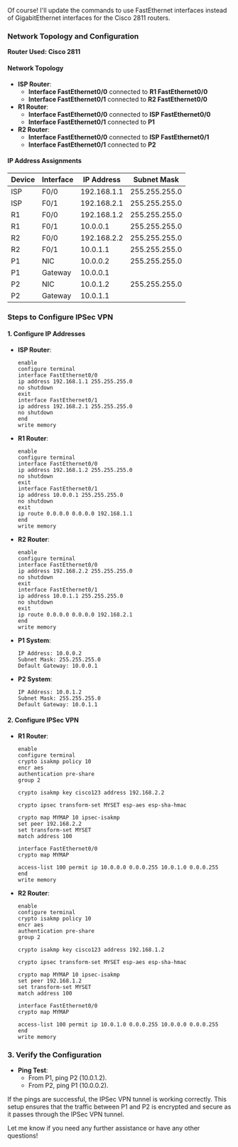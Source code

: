 Of course! I'll update the commands to use FastEthernet interfaces instead of GigabitEthernet interfaces for the Cisco 2811 routers.

### Network Topology and Configuration

**Router Used: Cisco 2811**

#### Network Topology
- **ISP Router**: 
  - **Interface FastEthernet0/0** connected to **R1 FastEthernet0/0**
  - **Interface FastEthernet0/1** connected to **R2 FastEthernet0/0**
- **R1 Router**: 
  - **Interface FastEthernet0/0** connected to **ISP FastEthernet0/0**
  - **Interface FastEthernet0/1** connected to **P1**
- **R2 Router**: 
  - **Interface FastEthernet0/0** connected to **ISP FastEthernet0/1**
  - **Interface FastEthernet0/1** connected to **P2**

#### IP Address Assignments
| Device | Interface | IP Address         | Subnet Mask       |
|--------|------------|--------------------|-------------------|
| ISP    | F0/0       | 192.168.1.1        | 255.255.255.0     |
| ISP    | F0/1       | 192.168.2.1        | 255.255.255.0     |
| R1     | F0/0       | 192.168.1.2        | 255.255.255.0     |
| R1     | F0/1       | 10.0.0.1           | 255.255.255.0     |
| R2     | F0/0       | 192.168.2.2        | 255.255.255.0     |
| R2     | F0/1       | 10.0.1.1           | 255.255.255.0     |
| P1     | NIC        | 10.0.0.2           | 255.255.255.0     |
| P1     | Gateway    | 10.0.0.1           |                   |
| P2     | NIC        | 10.0.1.2           | 255.255.255.0     |
| P2     | Gateway    | 10.0.1.1           |                   |

### Steps to Configure IPSec VPN

#### 1. Configure IP Addresses

- **ISP Router**:
  ```plaintext
  enable
  configure terminal
  interface FastEthernet0/0
  ip address 192.168.1.1 255.255.255.0
  no shutdown
  exit
  interface FastEthernet0/1
  ip address 192.168.2.1 255.255.255.0
  no shutdown
  end
  write memory
  ```

- **R1 Router**:
  ```plaintext
  enable
  configure terminal
  interface FastEthernet0/0
  ip address 192.168.1.2 255.255.255.0
  no shutdown
  exit
  interface FastEthernet0/1
  ip address 10.0.0.1 255.255.255.0
  no shutdown
  exit
  ip route 0.0.0.0 0.0.0.0 192.168.1.1
  end
  write memory
  ```

- **R2 Router**:
  ```plaintext
  enable
  configure terminal
  interface FastEthernet0/0
  ip address 192.168.2.2 255.255.255.0
  no shutdown
  exit
  interface FastEthernet0/1
  ip address 10.0.1.1 255.255.255.0
  no shutdown
  exit
  ip route 0.0.0.0 0.0.0.0 192.168.2.1
  end
  write memory
  ```

- **P1 System**:
  ```plaintext
  IP Address: 10.0.0.2
  Subnet Mask: 255.255.255.0
  Default Gateway: 10.0.0.1
  ```

- **P2 System**:
  ```plaintext
  IP Address: 10.0.1.2
  Subnet Mask: 255.255.255.0
  Default Gateway: 10.0.1.1
  ```

#### 2. Configure IPSec VPN

- **R1 Router**:
  ```plaintext
  enable
  configure terminal
  crypto isakmp policy 10
  encr aes
  authentication pre-share
  group 2

  crypto isakmp key cisco123 address 192.168.2.2

  crypto ipsec transform-set MYSET esp-aes esp-sha-hmac

  crypto map MYMAP 10 ipsec-isakmp
  set peer 192.168.2.2
  set transform-set MYSET
  match address 100

  interface FastEthernet0/0
  crypto map MYMAP

  access-list 100 permit ip 10.0.0.0 0.0.0.255 10.0.1.0 0.0.0.255
  end
  write memory
  ```

- **R2 Router**:
  ```plaintext
  enable
  configure terminal
  crypto isakmp policy 10
  encr aes
  authentication pre-share
  group 2

  crypto isakmp key cisco123 address 192.168.1.2

  crypto ipsec transform-set MYSET esp-aes esp-sha-hmac

  crypto map MYMAP 10 ipsec-isakmp
  set peer 192.168.1.2
  set transform-set MYSET
  match address 100

  interface FastEthernet0/0
  crypto map MYMAP

  access-list 100 permit ip 10.0.1.0 0.0.0.255 10.0.0.0 0.0.0.255
  end
  write memory
  ```

### 3. Verify the Configuration
- **Ping Test**:
  - From P1, ping P2 (10.0.1.2).
  - From P2, ping P1 (10.0.0.2).

If the pings are successful, the IPSec VPN tunnel is working correctly. This setup ensures that the traffic between P1 and P2 is encrypted and secure as it passes through the IPSec VPN tunnel.

Let me know if you need any further assistance or have any other questions!

